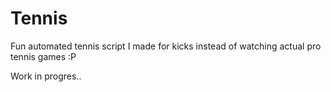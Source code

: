 # Tennis

Fun automated tennis script I made for kicks instead of watching actual pro tennis games :P

Work in progres..
